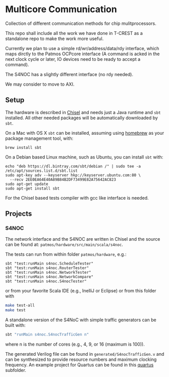 # Multicore Communication

Collection of different communication methods for chip mulitprocessors.

This repo shall include all the work we have done in T-CREST as a
standalone repo to make the work more useful.

Currently we plan to use a simple rd/wr/address/data/rdy interface, which maps
dirctly to the Patmos OCPcore interface (A command is acked in the next
clock cycle or later, IO devices need to be ready to accept a command).

The S4NOC has a slightly different interface (no rdy needed).

We may consider to move to AXI.

## Setup

The hardware is described in [Chisel](https://chisel.eecs.berkeley.edu/)
and needs just a Java runtime and `sbt` installed. All other needed packages
will be automatically downloaded by `sbt`.


On a Mac with OS X `sbt` can be installed, assuming using [homebrew](http://brew.sh/)
as your package management tool, with:
```
brew install sbt
```

On a Debian based Linux machine, such as Ubuntu, you can install `sbt` with:
```
echo "deb https://dl.bintray.com/sbt/debian /" | sudo tee -a /etc/apt/sources.list.d/sbt.list
sudo apt-key adv --keyserver hkp://keyserver.ubuntu.com:80 \
  --recv 2EE0EA64E40A89B84B2DF73499E82A75642AC823
sudo apt-get update
sudo apt-get install sbt
```

For the Chisel based tests compiler with gcc like interface is needed.

## Projects

### S4NOC

The network interface and the S4NOC are written in Chisel and the
source can be found at: `patmos/hardware/src/main/scala/s4noc`.

The tests can run from within folder `patmos/hardware`, e.g.:

	sbt "test:runMain s4noc.ScheduleTester"
	sbt "test:runMain s4noc.RouterTester"
	sbt "test:runMain s4noc.NetworkTester"
	sbt "test:runMain s4noc.NetworkCompare"
	sbt "test:runMain s4noc.S4nocTester"

or from your favorite Scala IDE (e.g., InelliJ or Eclipse) or from this folder with

```bash
make test-all
make test
```

A standalone version of the S4NoC with simple traffic generators can be built
with:

```bash
sbt "runMain s4noc.S4nocTrafficGen n"
```

where n is the number of cores (e.g., 4, 9, or 16 (maximum is 100)).

The generated Verilog file can be found in ```generated/S4nocTrafficGen.v```
and can be synthesized to provide resource numbers and maximum
clocking frequency. An example project for Quartus can be found in this
[quartus](quartus) subfolder.